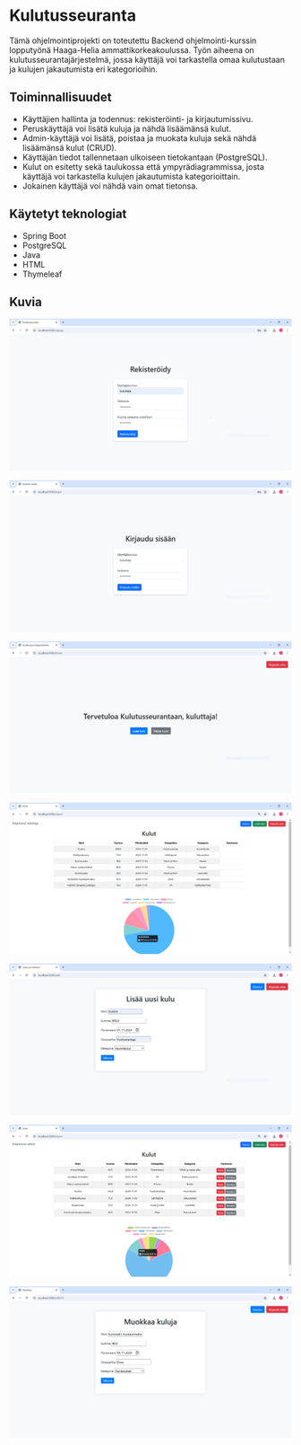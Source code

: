# Kulutusseuranta

Tämä ohjelmointiprojekti on toteutettu Backend ohjelmointi-kurssin lopputyönä Haaga-Helia ammattikorkeakoulussa. Työn aiheena on kulutusseurantajärjestelmä, jossa käyttäjä
voi tarkastella omaa kulutustaan ja kulujen jakautumista eri kategorioihin.

## Toiminnallisuudet
- Käyttäjien hallinta ja todennus: rekisteröinti- ja kirjautumissivu.
- Peruskäyttäjä voi lisätä kuluja ja nähdä lisäämänsä kulut.
- Admin-käyttäjä voi lisätä, poistaa ja muokata kuluja sekä nähdä lisäämänsä kulut (CRUD).
- Käyttäjän tiedot tallennetaan ulkoiseen tietokantaan (PostgreSQL).
- Kulut on esitetty sekä taulukossa että ympyrädiagrammissa, josta käyttäjä voi tarkastella kulujen
  jakautumista kategorioittain.
- Jokainen käyttäjä voi nähdä vain omat tietonsa.

## Käytetyt teknologiat
- Spring Boot
- PostgreSQL
- Java
- HTML
- Thymeleaf

## Kuvia

![Rekisteröidy](images/rekisteroidy.PNG)
<p></p>


![Rekisteröidy](images/kirjaudu.PNG)
<p></p>


![Rekisteröidy](images/home.PNG)
<p></p>


![Rekisteröidy](images/kuluttajakulut.PNG)
<p></p>


![Rekisteröidy](images/lisätään.PNG)
<p></p>


![Rekisteröidy](images/admininkulut.PNG)
<p></p>


![Rekisteröidy](images/muokkaa.PNG)
<p></p>





